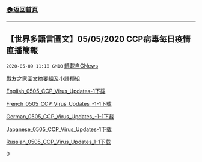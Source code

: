 ###  [:house:返回首頁](https://github.com/ourhimalayas/txt)
---

## 【世界多語言圖文】05/05/2020 CCP病毒每日疫情直播簡報
`2020-05-09 11:18 GM10` [轉載自GNews](https://gnews.org/zh-hant/198532/)

戰友之家圖文摘要組及小語種組

[English\_0505\_CCP\_Virus\_Updates-1](https://s3.amazonaws.com/gnews-media-offload/wp-content/uploads/2020/05/09111535/English_0505_CCP_Virus_Updates-1.pdf)[下载](https://s3.amazonaws.com/gnews-media-offload/wp-content/uploads/2020/05/09111535/English_0505_CCP_Virus_Updates-1.pdf)

[French\_0505\_CCP\_Virus\_Updates\_-1-1](https://s3.amazonaws.com/gnews-media-offload/wp-content/uploads/2020/05/09111559/French_0505_CCP_Virus_Updates_-1-1.pdf)[下载](https://s3.amazonaws.com/gnews-media-offload/wp-content/uploads/2020/05/09111559/French_0505_CCP_Virus_Updates_-1-1.pdf)

[German\_0505\_CCP\_Virus\_Updates\_-1-1](https://s3.amazonaws.com/gnews-media-offload/wp-content/uploads/2020/05/09111628/German_0505_CCP_Virus_Updates_-1-1.pdf)[下载](https://s3.amazonaws.com/gnews-media-offload/wp-content/uploads/2020/05/09111628/German_0505_CCP_Virus_Updates_-1-1.pdf)

[Japanese\_0505\_CCP\_Virus\_Updates-1](https://s3.amazonaws.com/gnews-media-offload/wp-content/uploads/2020/05/09111648/Japanese_0505_CCP_Virus_Updates-1.pdf)[下载](https://s3.amazonaws.com/gnews-media-offload/wp-content/uploads/2020/05/09111648/Japanese_0505_CCP_Virus_Updates-1.pdf)

[Russian\_0505\_CCP\_Virus\_Updates\_1-1](https://s3.amazonaws.com/gnews-media-offload/wp-content/uploads/2020/05/09111710/Russian_0505_CCP_Virus_Updates_1-1.pdf)[下载](https://s3.amazonaws.com/gnews-media-offload/wp-content/uploads/2020/05/09111710/Russian_0505_CCP_Virus_Updates_1-1.pdf)

0
